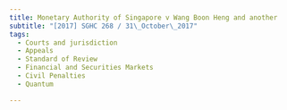 ```yaml
---
title: Monetary Authority of Singapore v Wang Boon Heng and another 
subtitle: "[2017] SGHC 268 / 31\_October\_2017"
tags:
  - Courts and jurisdiction
  - Appeals
  - Standard of Review
  - Financial and Securities Markets
  - Civil Penalties
  - Quantum

---
```


